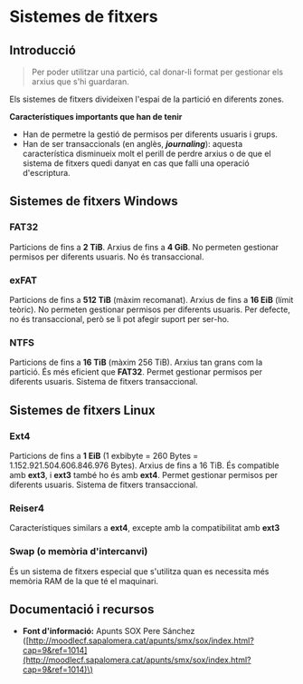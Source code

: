 # Sistemes de fitxers

## Introducció

> Per poder utilitzar una partició, cal donar-li format per gestionar els arxius que s'hi guardaran.

Els sistemes de fitxers divideixen l'espai de la partició en diferents zones.

**Característiques importants que han de tenir**

* Han de permetre la gestió de permisos per diferents usuaris i grups.
* Han de ser transaccionals \(en anglès, _**journaling**_\): aquesta característica disminueix molt el perill de perdre arxius o de que el sistema de fitxers quedi danyat en cas que falli una operació d'escriptura.

## Sistemes de fitxers Windows

### FAT32

Particions de fins a **2 TiB**. Arxius de fins a **4 GiB**. No permeten gestionar permisos per diferents usuaris. No és transaccional.

### exFAT

Particions de fins a **512 TiB** \(màxim recomanat\). Arxius de fins a **16 EiB** \(límit teòric\). No permeten gestionar permisos per diferents usuaris. Per defecte, no és transaccional, però se li pot afegir suport per ser-ho.

### NTFS

Particions de fins a **16 TiB** \(màxim 256 TiB\). Arxius tan grans com la partició. És més eficient que **FAT32**. Permet gestionar permisos per diferents usuaris. Sistema de fitxers transaccional.

## Sistemes de fitxers Linux

### Ext4

Particions de fins a **1 EiB** \(1 exbibyte = 260 Bytes = 1.152.921.504.606.846.976 Bytes\). Arxius de fins a 16 TiB. És compatible amb **ext3**, i **ext3** també ho és amb **ext4**. Permet gestionar permisos per diferents usuaris. Sistema de fitxers transaccional.

### Reiser4

Característiques similars a **ext4**, excepte amb la compatibilitat amb **ext3**

### Swap \(o memòria d'intercanvi\)

És un sistema de fitxers especial que s'utilitza quan es necessita més memòria RAM de la que té el maquinari.

## Documentació i recursos

* **Font d'informació:**  Apunts SOX Pere Sánchez \([http://moodlecf.sapalomera.cat/apunts/smx/sox/index.html?cap=9&ref=1014](http://moodlecf.sapalomera.cat/apunts/smx/sox/index.html?cap=9&ref=1014)\)

